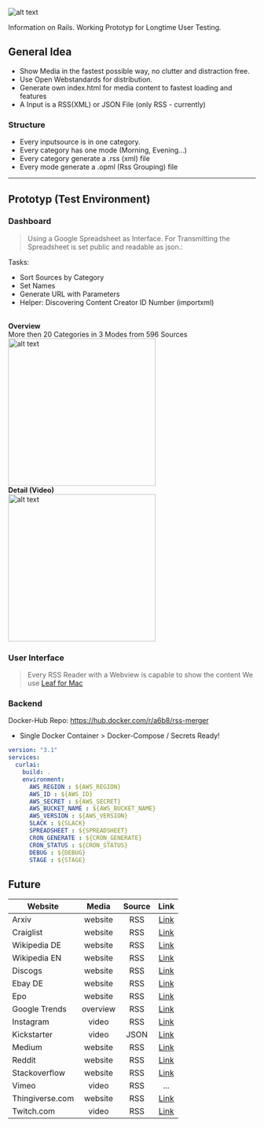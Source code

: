 ![alt text](https://github.com/a6b8/rss-merge-docker/blob/master/images/curlai-logo-black--50.png)

Information on Rails.
Working Prototyp for Longtime User Testing.


## General Idea
- Show Media in the fastest possible way, no clutter and distraction free.
- Use Open Webstandards for distribution.
- Generate own index.html for media content to fastest loading and features
- A Input is a RSS(XML) or JSON File (only RSS - currently)


### Structure
- Every inputsource is in one category.
- Every category has one mode (Morning, Evening...)
- Every category generate a .rss (xml) file
- Every mode generate a .opml (Rss Grouping) file



------



## Prototyp (Test Environment)
### Dashboard
> Using a Google Spreadsheet as Interface. For Transmitting the Spreadsheet is set public and readable as json.:

Tasks:
- Sort Sources by Category 
- Set Names
- Generate URL with Parameters
- Helper: Discovering Content Creator ID Number (importxml)
<br>
<b>Overview</b><br>
More then 20 Categories in 3 Modes from 596 Sources<br>
<img src="https://github.com/a6b8/rss-merge-docker/blob/master/images/overview.png" alt="alt text" height="300"><br>
<b>Detail (Video)</b><br>
<img src="https://github.com/a6b8/rss-merge-docker/blob/master/images/detail.png" alt="alt text" height="300">

### User Interface
> Every RSS Reader with a Webview is capable to show the content
We use [Leaf for Mac](https://apps.apple.com/us/app/leaf-rss-news-reader/id576338668?mt=12)


### Backend
Docker-Hub Repo: https://hub.docker.com/r/a6b8/rss-merger

- Single Docker Container > Docker-Compose / Secrets Ready!



```yaml
version: "3.1"
services:
  curlai:
    build: .
    environment:
      AWS_REGION : ${AWS_REGION}
      AWS_ID : ${AWS_ID}
      AWS_SECRET : ${AWS_SECRET}
      AWS_BUCKET_NAME : ${AWS_BUCKET_NAME}
      AWS_VERSION : ${AWS_VERSION}
      SLACK : ${SLACK}
      SPREADSHEET : ${SPREADSHEET}
      CRON_GENERATE : ${CRON_GENERATE}
      CRON_STATUS : ${CRON_STATUS}
      DEBUG : ${DEBUG}
      STAGE : ${STAGE}
```






## Future

| Website        | Media           | Source  | Link |
| ------------- |:-------------:|:-----:|:-----:|
| Arxiv      | website | RSS | [Link](http://arxiv.org/rss/cs.LG) |
| Craiglist      | website      | RSS | [Link](https://berlin.craigslist.org/search/jjj?format=rss) |
| Wikipedia DE | website      | RSS | [Link](https://de.wikipedia.org/w/api.php?action=featuredfeed&feed=onthisday&feedformat=atom) |
| Wikipedia EN | website      | RSS | [Link](https://tools.wmflabs.org/ifttt-testing/ifttt/v1/triggers/article_of_the_day?lang=en) |
| Discogs | website      | RSS | [Link](https://www.discogs.com/sell/mplistrss?genre=Hip+Hop&q=jay-z&format=Vinyl&output=rss) |
| Ebay DE | website      | RSS | [Link](https://www.ebay.de/sch/Rap-Hip-Hop/1589/i.html?_from=R40&LH_Auction=1&_nkw=hip+hop+vinyl&_sop=1&_rss=1) |
| Epo | website     | RSS | [Link](https://register.epo.org/rssSearch?query=txt+%3D+k%C3%BCnstliche+and+txt+%3D+intelligenz&lng=de) |
| Google Trends | overview      | RSS | [Link](https://trends.google.com/trends/trendingsearches/daily/rss?geo=DE) |
| Instagram | video      | RSS | [Link](https://rsshub.app/instagram/user/nyjah) |
| Kickstarter | video      | JSON | [Link](https://www.kickstarter.com/discover/advanced?category_id=16&sort=newest&format=json&page=2) |
| Medium | website      | RSS | [Link](https://medium.com/feed/topic/artificial-intelligence) |
| Reddit | website      | RSS | [Link](https://www.reddit.com/r/Datasets/.rss) |
| Stackoverflow | website      | RSS | [Link](https://stackoverflow.com/feeds/tag?tagnames=three.js&sort=newest) |
| Vimeo | video |  RSS | ... |
| Thingiverse.com | website      | RSS | [Link](https://www.thingiverse.com/rss/featured) |
| Twitch.com | video      | RSS | [Link](http://twitchrss.appspot.com/vod/ryukahr) |


